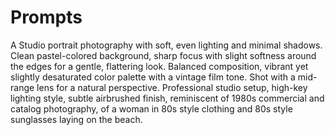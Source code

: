 # Prompts

A Studio portrait photography with soft, even lighting and minimal shadows. Clean pastel-colored background, sharp focus with slight softness around the edges for a gentle, flattering look. Balanced composition, vibrant yet slightly desaturated color palette with a vintage film tone. Shot with a mid-range lens for a natural perspective. Professional studio setup, high-key lighting style, subtle airbrushed finish, reminiscent of 1980s commercial and catalog photography, of a woman in 80s style clothing and 80s style sunglasses laying on the beach.
